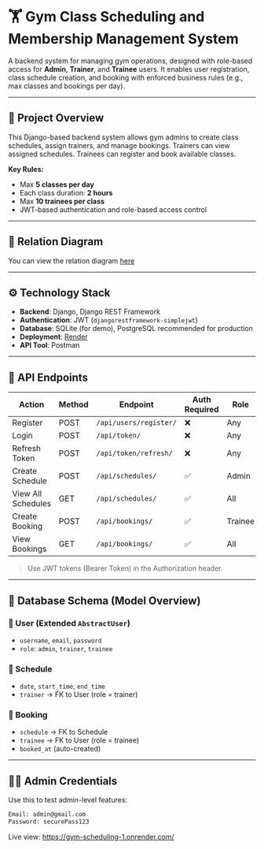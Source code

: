 # 🏋️ Gym Class Scheduling and Membership Management System

A backend system for managing gym operations, designed with role-based access for **Admin**, **Trainer**, and **Trainee** users. It enables user registration, class schedule creation, and booking with enforced business rules (e.g., max classes and bookings per day).

---

## 📌 Project Overview

This Django-based backend system allows gym admins to create class schedules, assign trainers, and manage bookings. Trainers can view assigned schedules. Trainees can register and book available classes.

**Key Rules:**
- Max **5 classes per day**
- Each class duration: **2 hours**
- Max **10 trainees per class**
- JWT-based authentication and role-based access control

---

## 🧩 Relation Diagram

You can view the relation diagram [here](https://dbdiagram.io/d/Gym-Scheduling-68599abdf039ec6d3685961f)

---

## ⚙️ Technology Stack

- **Backend**: Django, Django REST Framework
- **Authentication**: JWT (`djangorestframework-simplejwt`)
- **Database**: SQLite (for demo), PostgreSQL recommended for production
- **Deployment**: [Render](https://render.com)
- **API Tool**: Postman

---

## 🚀 API Endpoints

| Action                       | Method | Endpoint                           | Auth Required | Role      |
|-----------------------------|--------|------------------------------------|---------------|-----------|
| Register                    | POST   | `/api/users/register/`            | ❌            | Any       |
| Login                       | POST   | `/api/token/`                      | ❌            | Any       |
| Refresh Token               | POST   | `/api/token/refresh/`             | ❌            | Any       |
| Create Schedule             | POST   | `/api/schedules/`                 | ✅            | Admin     |
| View All Schedules          | GET    | `/api/schedules/`                 | ✅            | All       |
| Create Booking              | POST   | `/api/bookings/`                  | ✅            | Trainee   |
| View Bookings               | GET    | `/api/bookings/`                  | ✅            | All       |

> Use JWT tokens (Bearer Token) in the Authorization header.

---

## 🧮 Database Schema (Model Overview)

### 🔸 User (Extended `AbstractUser`)
- `username`, `email`, `password`
- `role`: `admin`, `trainer`, `trainee`

### 🔸 Schedule
- `date`, `start_time`, `end_time`
- `trainer` → FK to User (role = trainer)

### 🔸 Booking
- `schedule` → FK to Schedule
- `trainee` → FK to User (role = trainee)
- `booked_at` (auto-created)

---

## 🧑‍💼 Admin Credentials

Use this to test admin-level features:

```txt
Email: admin@gmail.com  
Password: securePass123  
```

Live view: https://gym-scheduling-1.onrender.com/
